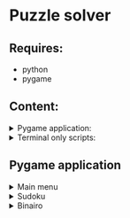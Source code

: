 # Puzzle solver

## Requires:
  - python
  - pygame

## Content:
<details>
<summary>Pygame application:</summary>
  
  - Working:
    - Main menu
    - Binairo game
    
  - In Progess
    - Binairo Solver
    - Sudoku game
    - Sudoku Solver
</details>
<details>
<summary>Terminal only scripts:</summary>
  
  - script to solve sudoku's
  - script to solve binairo's
  - script to create binairo's
  
</details>
 
## Pygame application
<details>
<summary>Main menu</summary>
  
![Screenshot](./Readme_Images/MainMenu.png)

  - Choose the type of puzzle that you want to play
  - Get some info about the selected puzzle-type (picture, rules...)
  - "Play"-button: Play a randomly genereated puzzle
  - "Solve"-button: Imput a premade puzzleboard and let the app find the solution
  
</details>

<details>
<summary>Sudoku</summary>
  <details>
    <summary>Play/ Create</summary>
    Work in progress
   </details>
  <details>
    <summary>Solve</summary>
    Work in progress
   </details>
</details>  
  
<details>
<summary>Binairo</summary>
  <details>
    <summary>Play/ Create</summary>
    
  ![Screenshot](./Readme_Images/BinairoPlay.png)
  
  - A random board (10 cubes) will be automatically created*
  - A new board of the desired size (2 - 14 cubes) can be created by changing the value and pressing "New"*
  - The board can be resetted to it's original state
  - The "Hint"-button will fill in a random empty cube
  - The "Check"-button:
      - removes all wrong values from the board
      - gives all correct values a grey cube-background
      - disables selection of the correct values so that they cant be changed anymore.
  - automatic highlighting of the selcted cube, row and column
  
  Usage:
  
    - Left mouse button: select a cube in which to add values of which you are certain
    - Right mouse button: select a cube in which to add TEMPORARY values (values of which you aren't certain)
    - Delete or ".": remove all values from teh selected cube

  Board generation can take a while depending on the selected board size.
    
   </details>
  <details>
    <summary>Solve</summary>
    Work in progress
   </details>
</details>  
